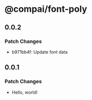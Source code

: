 # @compai/font-poly

## 0.0.2

### Patch Changes

- b971bb4f: Update font data

## 0.0.1

### Patch Changes

- Hello, world!
